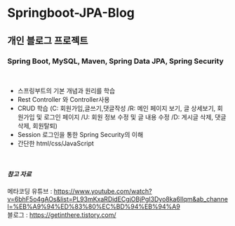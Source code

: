 # Springboot-JPA-Blog

## 개인 블로그 프로젝트

### Spring Boot, MySQL, Maven, Spring Data JPA, Spring Security
<br>

- 스프링부트의 기본 개념과 원리를 학습
- Rest Controller 와 Controller사용
- CRUD 학습 (C: 회원가입,글쓰기,댓글작성 /R: 메인 페이지 보기, 글 상세보기, 회원가입 및 로그인 페이지 /U: 회원 정보 수정 및 글 내용 수정 /D: 게시글 삭제, 댓글 삭제, 회원탈퇴)
- Session 로그인을 통한 Spring Security의 이해
- 간단한 html/css/JavaScript
<br>

#### *참고 자료*
메타코딩 유튜브 : https://www.youtube.com/watch?v=6bhF5o4gAOs&list=PL93mKxaRDidECgjOBjPgI3Dyo8ka6Ilqm&ab_channel=%EB%A9%94%ED%83%80%EC%BD%94%EB%94%A9
<br>
블로그 : https://getinthere.tistory.com/
